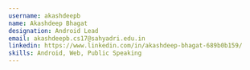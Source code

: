 ```yaml
---
username: akashdeepb
name: Akashdeep Bhagat
designation: Android Lead
email: akashdeepb.cs17@sahyadri.edu.in
linkedin: https://www.linkedin.com/in/akashdeep-bhagat-689b0b159/
skills: Android, Web, Public Speaking
---
```

